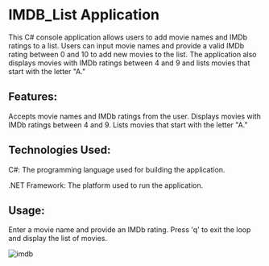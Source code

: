 # IMDB_List Application

This C# console application allows users to add movie names and IMDb ratings to a list. Users can input movie names and provide a valid IMDb rating between 0 and 10 to add new movies to the list. The application also displays movies with IMDb ratings between 4 and 9 and lists movies that start with the letter "A."

## Features:
Accepts movie names and IMDb ratings from the user.
Displays movies with IMDb ratings between 4 and 9.
Lists movies that start with the letter "A."

## Technologies Used:
C#: The programming language used for building the application.

.NET Framework: The platform used to run the application.

## Usage:
Enter a movie name and provide an IMDb rating.
Press 'q' to exit the loop and display the list of movies.

![imdb](https://github.com/user-attachments/assets/e29747fb-e352-44d7-9c2c-ae9064f5b931)
